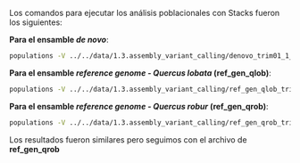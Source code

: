 Los comandos para ejecutar los análisis poblacionales con Stacks fueron los siguientes:

**Para el ensamble _de novo_**:

```sh
populations -V ../../data/1.3.assembly_variant_calling/denovo_trim01_1_sorted.vcf -O ../../data/1.4.population_stacks/denovo_9pop_2zones -M popmap.txt -t 8 --min-maf 0.02 --hwe --fstats --fst_correction p_value --p_value_cutoff 0.05 -k --genepop --structure --plink
```

**Para el ensamble _reference genome - Quercus lobata_ (ref_gen_qlob)**:

```sh
populations -V ../../data/1.3.assembly_variant_calling/ref_gen_qlob_trim01_1_sorted.vcf -O ../../data/1.4.population_stacks/ref_gen_qlob_9pop_2zones -M popmap.txt -t 8 --min-maf 0.02 --hwe --fstats --fst_correction p_value --p_value_cutoff 0.05 -k --genepop --structure --plink
```

**Para el ensamble _reference genome - Quercus robur_ (ref_gen_qrob)**:

```sh
populations -V ../../data/1.3.assembly_variant_calling/ref_gen_qrob_trim01_1_sorted.vcf -O ../../data/1.4.population_stacks/ref_gen_qrob_9pop_2zones -M popmap.txt -t 8 --min-maf 0.02 --hwe --fstats --fst_correction p_value --p_value_cutoff 0.05 -k --genepop --structure --plink
```

Los resultados fueron similares pero seguimos con el archivo de **ref_gen_qrob**

